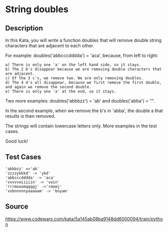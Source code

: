 # String doubles

## Description 

In this Kata, you will write a function doubles that will remove double string characters that are adjacent to each other.

For example: doubles('abbcccdddda') = 'aca', because, from left to right:
    
    a) There is only one 'a' on the left hand side, so it stays.
    b) The 2 b's disappear because we are removing double characters that are adjacent. 
    c) Of the 3 c's, we remove two. We are only removing doubles. 
    d) The 4 d's all disappear, because we first remove the first double, and again we remove the second double.
    e) There is only one 'a' at the end, so it stays.
    
Two more examples: doubles('abbbzz') = 'ab' and doubles('abba') = "". 

In the second example, when we remove the b's in 'abba', the double a that results is then removed.

The strings will contain lowercase letters only. More examples in the test cases.

Good luck!
    
## Test Cases

    'abbbzz' =>'ab'
    'zzzzykkkd' -> 'ykd'
    'abbcccdddda' -> 'aca'
    'vvvvvoiiiiin' -> 'voin'
    'rrrmooomqqqqj' ->'rmomj'
    'xxbnnnnnyaaaaam' -> 'bnyam'

## Source
https://www.codewars.com/kata/5a145ab08ba9148dd6000094/train/python
